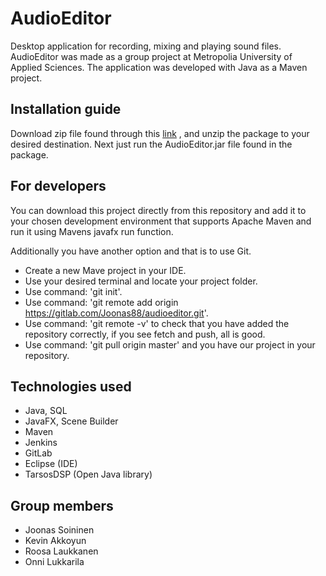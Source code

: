 # AudioEditor

Desktop application for recording, mixing and playing sound files. AudioEditor was made as a group project at Metropolia University of Applied Sciences. The application was developed with Java as a Maven project.

## Installation guide
Download zip file found through this [link](https://drive.google.com/file/d/1fLdKwnzuLtTmERpbbFtKJa_s7MHymp12/view) , and unzip the package to your desired destination. Next just run the AudioEditor.jar file found in the package.


## For developers
You can download this project directly from this repository and add it to your chosen development environment that supports Apache Maven and run it using Mavens javafx run function.

Additionally you have another option and that is to use Git.
- Create a new Mave project in your IDE.
- Use your desired terminal and locate your project folder.
- Use command: 'git init'.
- Use command: 'git remote add origin https://gitlab.com/Joonas88/audioeditor.git'.
- Use command: 'git remote -v' to check that you have added the repository correctly, if you see fetch and push, all is good.
- Use command: 'git pull origin master' and you have our project in your repository.

## Technologies used

- Java, SQL
- JavaFX, Scene Builder
- Maven
- Jenkins
- GitLab
- Eclipse (IDE)
- TarsosDSP (Open Java library)

## Group members

- Joonas Soininen 
- Kevin Akkoyun
- Roosa Laukkanen
- Onni Lukkarila
